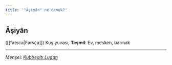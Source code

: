 ```yaml
---
title: '"Âşiyân" ne demek?'
---
```


## Âşiyân
([[farsca|Farsça]]) Kuş yuvası, **Teşmil**: Ev, mesken, barınak

---
*Menşei: [Kubbealtı Lugatı](https://www.lugatim.com/s/Âşiyân)*